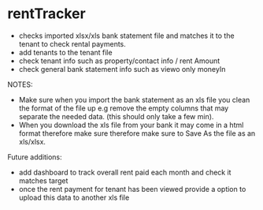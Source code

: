 # rentTracker
- checks imported xlsx/xls bank statement file and matches it to the tenant to check rental payments.
- add tenants to the tenant file
- check tenant info such as property/contact info / rent Amount
- check general bank statement info such as viewo only moneyIn

NOTES:
- Make sure when you import the bank statement as an xls file you clean the format of the file up e.g remove the empty columns that may separate the needed data. (this should only take a few min).
- When you download the xls file from your bank it may come in a html format therefore make sure therefore make sure to Save As the file as an xls/xlsx.

Future additions:
- add dashboard to track overall rent paid each month and check it matches target
- once the rent payment for tenant has been viewed provide a option to upload this data to another xls file
